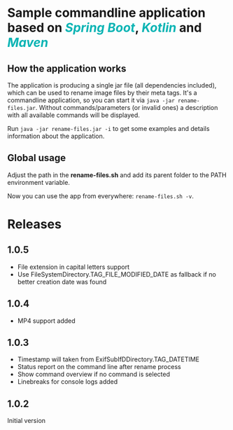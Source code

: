# Sample commandline application based on <font color="#0ab4b4">_Spring Boot_</font>, <font color="#0ab4b4">_Kotlin_</font> and <font color="#0ab4b4">_Maven_</font>

## How the application works

The application is producing a single jar file (all dependencies
included), which can be used to rename image files by their meta tags. It's a commandline application, so you can
start it via ```java -jar rename-files.jar```. Without commands/parameters (or invalid ones) a description with all
available commands will be displayed. 

Run ```java -jar rename-files.jar -i``` to get some examples and details information about the application.

## Global usage

Adjust the path in the **rename-files.sh** and add its parent folder to the PATH environment variable.

Now you can use the app from everywhere: ``rename-files.sh -v``.

# Releases

## 1.0.5
+ File extension in capital letters support
+ Use FileSystemDirectory.TAG_FILE_MODIFIED_DATE as fallback if no better creation date was found

## 1.0.4
+ MP4 support added

## 1.0.3
+ Timestamp will taken from ExifSubIfDDirectory.TAG_DATETIME
+ Status report on the command line after rename process
+ Show command overview if no command is selected
+ Linebreaks for console logs added

## 1.0.2
Initial version